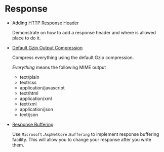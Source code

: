 # Response

* [Adding HTTP Response Header](/projects/response/response-header)

  Demonstrate on how to add a response header and where is allowed place to do it.

* [Default Gzip Output Compression](/projects/response/compression-response) 
   
  Compress everything using the default Gzip compression.

  _Everything_ means the following MIME output  

  * text/plain
  * text/css
  * application/javascript
  * text/html
  * application/xml
  * text/xml
  * application/json
  * text/json 

* [Response Buffering](/projects/response/response-buffering)

  Use `Microsoft.AspNetCore.Buffering` to implement response buffering facility. This will allow you to change your response after you write them.

